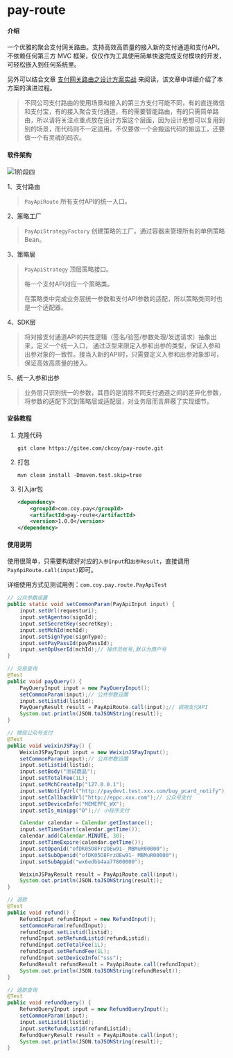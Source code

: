 # pay-route

#### 介绍
一个优雅的聚合支付网关路由。支持高效高质量的接入新的支付通道和支付API。不依赖任何第三方 MVC 框架，仅仅作为工具使用简单快速完成支付模块的开发，可轻松嵌入到任何系统里。 

另外可以结合文章 [支付网关路由之设计方案实战]( https://blog.csdn.net/icansoicrazy/article/details/106926796 )  来阅读，该文章中详细介绍了本方案的演进过程。



> 不同公司支付路由的使用场景和接入的第三方支付可能不同，有的直连微信和支付宝，有的接入聚合支付通道，有的需要智能路由，有的只需简单路由，所以请将关注点重点放在设计方案这个层面，因为设计思想可以复用到别的场景，而代码则不一定适用。不仅要做一个会搬运代码的搬运工，还要做一个有灵魂的码农。



#### 软件架构

![1阶段四](img/1阶段四.png)

1、支付路由

> `PayApiRoute` 所有支付API的统一入口。

2、策略工厂

> `PayApiStrategyFactory` 创建策略的工厂。通过容器来管理所有的单例策略Bean。

3、策略层

> `PayApiStrategy` 顶层策略接口。
>
> 每一个支付API对应一个策略类。
>
> 在策略类中完成业务层统一参数和支付API参数的适配，所以策略类同时也是一个适配器。

4、SDK层

> 将对接支付通道API的共性逻辑（签名/验签/参数处理/发送请求）抽象出来，定义一个统一入口， 通过泛型来限定入参和出参的类型，保证入参和出参对象的一致性。接当入新的API时，只需要定义入参和出参对象即可，保证高效高质量的接入。

5、统一入参和出参

> 业务层只识别统一的参数，其目的是消除不同支付通道之间的差异化参数，将参数的适配下沉到策略层或适配层，对业务层而言屏蔽了实现细节。


#### 安装教程

1. 克隆代码

   ```shell
   git clone https://gitee.com/ckcoy/pay-route.git
   ```

2. 打包

   ```shell
   mvn clean install -Dmaven.test.skip=true
   ```

3. 引入jar包

   ```xml
   <dependency>
       <groupId>com.coy.pay</groupId>
       <artifactId>pay-route</artifactId>
       <version>1.0.0</version>
   </dependency>
   ```

#### 使用说明

使用很简单，只需要构建好对应的`入参Input`和`出参Result`，直接调用`PayApiRoute.call(input)`即可。

详细使用方式见测试用例：`com.coy.pay.route.PayApiTest` 

```java
// 公共参数设置
public static void setCommonParam(PayApiInput input) {
    input.setUrl(requesturi);
    input.setAgentno(signId);
    input.setSecretKey(secretKey);
    input.setMchId(mchId);
    input.setSignType(signType);
    input.setPayPassId(payPassId);
    input.setOpUserId(mchId);// 操作员帐号,默认为商户号
}

// 交易查询
@Test
public void payQuery() {
    PayQueryInput input = new PayQueryInput();
    setCommonParam(input);// 公共参数设置
    input.setListid(listid);
    PayQueryResult result = PayApiRoute.call(input);// 调用支付API
    System.out.println(JSON.toJSONString(result));
}
```



```java
// 微信公众号支付
@Test
public void weixinJSPay() {
    WeixinJSPayInput input = new WeixinJSPayInput();
    setCommonParam(input);// 公共参数设置
    input.setListid(listid);
    input.setBody("测试商品");
    input.setTotalFee(1L);
    input.setMchCreateIp("127.0.0.1");
    input.setNotifyUrl("http://paydev1.test.xxx.com/buy_pcard_notify");
    input.setCallbackUrl("http://eppc.xxx.com");// 公众号支付
    input.setDeviceInfo("MEMEPPC_WX");
    input.setIs_minipg("0");// 小程序支付

    Calendar calendar = Calendar.getInstance();
    input.setTimeStart(calendar.getTime());
    calendar.add(Calendar.MINUTE, 30);
    input.setTimeExpire(calendar.getTime());
    input.setOpenid("ofDK05O8FrzOEw91-_MBMuR00000");
    input.setSubOpenid("ofDK05O8FrzOEw91-_MBMuR00000");
    input.setSubAppid("wx6edbb4aa77800000");

    WeixinJSPayResult result = PayApiRoute.call(input);
    System.out.println(JSON.toJSONString(result));
}
```

```java
// 退款
@Test
public void refund() {
    RefundInput refundInput = new RefundInput();
    setCommonParam(refundInput);
    refundInput.setListid(listid);
    refundInput.setRefundListid(refundListid);
    refundInput.setTotalFee(1L);
    refundInput.setRefundFee(1L);
    refundInput.setDeviceInfo("sss");
    RefundResult refundResult = PayApiRoute.call(refundInput);
    System.out.println(JSON.toJSONString(refundResult));
}
```

```java
// 退款查询
@Test
public void refundQuery() {
    RefundQueryInput input = new RefundQueryInput();
    setCommonParam(input);
    input.setListid(listid);
    input.setRefundListid(refundListid);
    RefundQueryResult result = PayApiRoute.call(input);
    System.out.println(JSON.toJSONString(result));
}
```


